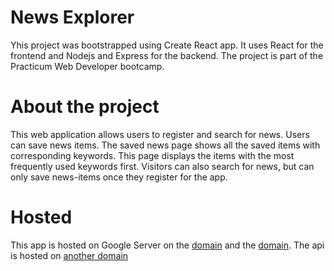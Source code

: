 # News Explorer
Yhis project was bootstrapped using Create React app. It uses React for the frontend and Nodejs and Express for the backend. The project is part of the Practicum Web Developer bootcamp.

# About the project
This web application allows users to register and search for news. Users can save news items. The saved news page shows all the saved items with corresponding keywords. This page displays the items with the most frequently used keywords first. Visitors can also search for news, but can only save news-items once they register for the app.

# Hosted
This app is hosted on Google Server on the [domain](https://nieuws.students.nomoredomainssbs.ru/) and the [domain](https://www.nieuws.students.nomoredomainssbs.ru/). The api is hosted on [another domain](https://api.nieuws.students.nomoredomainssbs.ru/)

